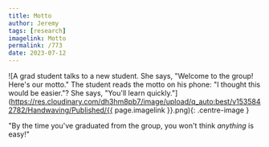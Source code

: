 ```yaml
---
title: Motto
author: Jeremy
tags: [research]
imagelink: Motto
permalink: /773
date: 2023-07-12
---
```


![A grad student talks to a new student. She says, "Welcome to the group! Here's our motto." The student reads the motto on his phone: "I thought this would be easier."? She says, "You'll learn quickly."](https://res.cloudinary.com/dh3hm8pb7/image/upload/q_auto:best/v1535842782/Handwaving/Published/{{ page.imagelink }}.png){: .centre-image }

"By the time you've graduated from the group, you won't think *anything* is easy!"
